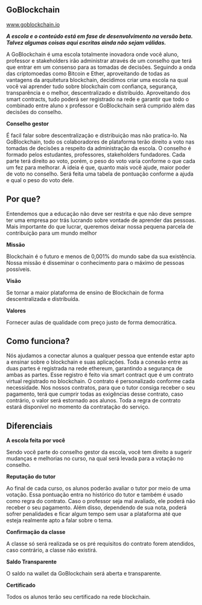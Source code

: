 **GoBlockchain**
----------
www.goblockchain.io

***A escola e o conteúdo está em fase de desenvolvimento na versão beta. Talvez algumas coisas aqui escritas ainda não sejam válidas.***

A GoBlockchain é uma escola totalmente inovadora onde você aluno, professor e stakeholders irão administrar através de um conselho que terá que entrar em um consenso para as tomadas de decisões. Seguindo a onda das criptomoedas como Bitcoin e Ether, aproveitando de todas as vantagens da arquitetura blockchain, decidimos criar uma escola na qual você vai aprender tudo sobre blockchain com confiança, segurança, transparência e o melhor, descentralizado e distribuído. Aproveitando dos smart contracts, tudo poderá ser registrado na rede e garantir que todo o combinado entre aluno x professor e GoBlockchain será cumprido além das decisões do conselho. 

**Conselho gestor**

É facil falar sobre descentralização e distribuição mas não pratica-lo. Na GoBlockchain, todo os colaboradores de plataforma terão direito a voto nas tomadas de decisões a respeito da administração da escola. O conselho é formado pelos estudantes, professores, stakeholders fundadores. Cada parte terá direito ao voto, porém, o peso do voto varia conforme o que cada um fez para melhorar. A ideia é que, quanto mais você ajude, maior poder de voto no conselho. Será feita uma tabela de pontuação conforme a ajuda e qual o peso do voto dele. 


Por que?
----------
Entendemos que a educação não deve ser restrita e que não deve sempre ter uma empresa por trás lucrando sobre vontade de aprender das pessoas. Mais importante do que lucrar, queremos deixar nossa pequena parcela de contribuição para um mundo melhor
 
**Missão**

Blockchain é o futuro e menos de 0,001% do mundo sabe da sua existência. Nossa missão é disseminar o conhecimento para o máximo de pessoas possíveis.

**Visão**

Se tornar a maior plataforma de ensino de Blockchain de forma descentralizada e distribuída.

**Valores**

Fornecer aulas de qualidade com preço justo de forma democrática.

Como funciona?
--------------

Nós ajudamos a conectar alunos a qualquer pessoa que entende estar apto a ensinar sobre o blockchain e suas aplicações. Toda a conexão entre as duas partes é registrada na rede ethereum, garantindo a segurança de ambas as partes. Esse registro é feito via smart contract que é um contrato virtual registrado no blockchain. O contrato é personalizado conforme cada necessidade. Nos nossos contratos, para que o tutor consiga receber o seu pagamento, terá que cumprir todas as exigências desse contrato, caso contrário, o valor será estornado aos alunos. Toda a regra de contrato estará disponível no momento da contratação do serviço. 

Diferenciais
------------

**A escola feita por você**

Sendo você parte do conselho gestor da escola, você tem direito a sugerir mudanças e melhorias no curso, na qual será levada para a votação no conselho.

**Reputação do tutor**

Ao final de cada curso, os alunos poderão avaliar o tutor por meio de uma votação. Essa pontuação entra no histórico do tutor e também é usado como regra do contrato. Caso o professor seja mal avaliado, ele poderá não receber o seu pagamento. Além disso, dependendo de sua nota, poderá sofrer penalidades e ficar algum tempo sem usar a plataforma até que esteja realmente apto a falar sobre o tema.

**Confirmação da classe**

A classe só será realizada se os pré requisitos do contrato forem atendidos, caso contrário, a classe não existirá.

**Saldo Transparente**

O saldo na wallet da GoBlockchain será aberta e transparente.

**Certificado**

Todos os alunos terão seu certificado na rede blockchain.

